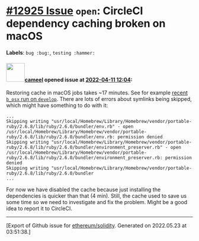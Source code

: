 # [\#12925 Issue](https://github.com/ethereum/solidity/issues/12925) `open`: CircleCI dependency caching broken on macOS
**Labels**: `bug :bug:`, `testing :hammer:`


#### <img src="https://avatars.githubusercontent.com/u/137030?v=4" width="50">[cameel](https://github.com/cameel) opened issue at [2022-04-11 12:04](https://github.com/ethereum/solidity/issues/12925):

Restoring cache in macOS jobs takes ~17 minutes. See for example [recent `b_osx` run on `develop`](https://app.circleci.com/pipelines/github/ethereum/solidity/23649/workflows/01a8fe85-debd-4892-874c-2745e02c10cc/jobs/1038415). There are lots of errors about symlinks being skipped, which might have something to do with it:
```
...
Skipping writing "usr/local/Homebrew/Library/Homebrew/vendor/portable-ruby/2.6.8/lib/ruby/2.6.0/bundler/env.rb" - open /usr/local/Homebrew/Library/Homebrew/vendor/portable-ruby/2.6.8/lib/ruby/2.6.0/bundler/env.rb: permission denied
Skipping writing "usr/local/Homebrew/Library/Homebrew/vendor/portable-ruby/2.6.8/lib/ruby/2.6.0/bundler/environment_preserver.rb" - open /usr/local/Homebrew/Library/Homebrew/vendor/portable-ruby/2.6.8/lib/ruby/2.6.0/bundler/environment_preserver.rb: permission denied
Skipping writing "usr/local/Homebrew/Library/Homebrew/vendor/portable-ruby/2.6.8/lib/ruby/2.6.0/bundler
...
```

For now we have disabled the cache because just installing the dependencies is quicker than that (4 min). Still, the cache used to save us some time so we need to investigate and fix the problem. Might be a good idea to report it to CircleCI.




-------------------------------------------------------------------------------



[Export of Github issue for [ethereum/solidity](https://github.com/ethereum/solidity). Generated on 2022.05.23 at 03:51:38.]
